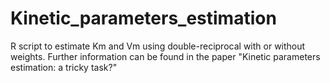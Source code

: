 # Kinetic_parameters_estimation
R script to estimate Km and Vm using double-reciprocal with or without weights.
Further information can be found in the paper "Kinetic parameters estimation: a tricky task?"
